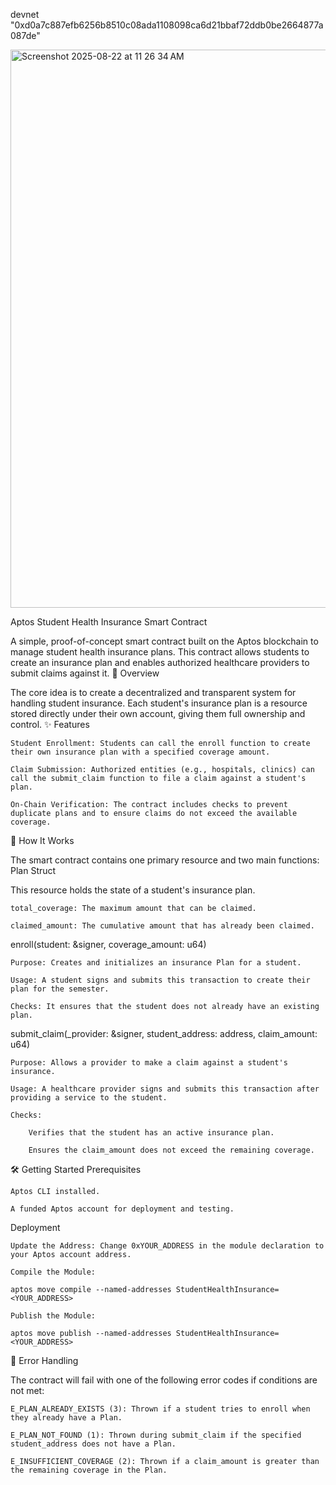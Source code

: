 devnet "0xd0a7c887efb6256b8510c08ada1108098ca6d21bbaf72ddb0be2664877a087de"


<img width="1450" height="893" alt="Screenshot 2025-08-22 at 11 26 34 AM" src="https://github.com/user-attachments/assets/2933a730-0715-4b96-af3b-09308ba4886f" />


Aptos Student Health Insurance Smart Contract

A simple, proof-of-concept smart contract built on the Aptos blockchain to manage student health insurance plans. This contract allows students to create an insurance plan and enables authorized healthcare providers to submit claims against it.
📜 Overview

The core idea is to create a decentralized and transparent system for handling student insurance. Each student's insurance plan is a resource stored directly under their own account, giving them full ownership and control.
✨ Features

    Student Enrollment: Students can call the enroll function to create their own insurance plan with a specified coverage amount.

    Claim Submission: Authorized entities (e.g., hospitals, clinics) can call the submit_claim function to file a claim against a student's plan.

    On-Chain Verification: The contract includes checks to prevent duplicate plans and to ensure claims do not exceed the available coverage.

🚀 How It Works

The smart contract contains one primary resource and two main functions:
Plan Struct

This resource holds the state of a student's insurance plan.

    total_coverage: The maximum amount that can be claimed.

    claimed_amount: The cumulative amount that has already been claimed.

enroll(student: &signer, coverage_amount: u64)

    Purpose: Creates and initializes an insurance Plan for a student.

    Usage: A student signs and submits this transaction to create their plan for the semester.

    Checks: It ensures that the student does not already have an existing plan.

submit_claim(_provider: &signer, student_address: address, claim_amount: u64)

    Purpose: Allows a provider to make a claim against a student's insurance.

    Usage: A healthcare provider signs and submits this transaction after providing a service to the student.

    Checks:

        Verifies that the student has an active insurance plan.

        Ensures the claim_amount does not exceed the remaining coverage.

🛠️ Getting Started
Prerequisites

    Aptos CLI installed.

    A funded Aptos account for deployment and testing.

Deployment

    Update the Address: Change 0xYOUR_ADDRESS in the module declaration to your Aptos account address.

    Compile the Module:

    aptos move compile --named-addresses StudentHealthInsurance=<YOUR_ADDRESS>

    Publish the Module:

    aptos move publish --named-addresses StudentHealthInsurance=<YOUR_ADDRESS>

🚨 Error Handling

The contract will fail with one of the following error codes if conditions are not met:

    E_PLAN_ALREADY_EXISTS (3): Thrown if a student tries to enroll when they already have a Plan.

    E_PLAN_NOT_FOUND (1): Thrown during submit_claim if the specified student_address does not have a Plan.

    E_INSUFFICIENT_COVERAGE (2): Thrown if a claim_amount is greater than the remaining coverage in the Plan.
